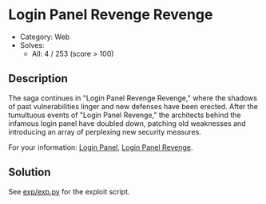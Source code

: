 # Login Panel Revenge Revenge

- Category: Web
- Solves: 
  - All: 4 / 253 (score > 100)
## Description
The saga continues in "Login Panel Revenge Revenge," where the shadows of past vulnerabilities linger and new defenses have been erected. After the tumultuous events of "Login Panel Revenge," the architects behind the infamous login panel have doubled down, patching old weaknesses and introducing an array of perplexing new security measures.

For your information: [Login Panel](https://github.com/Ching367436/My-CTF-Challenges/blob/main/ais3-pre-exam/2023/web/login-panel), [Login Panel Revenge](https://github.com/Ching367436/My-CTF-Challenges/blob/main/tscctf/2024/web/login-panel-revenge).


## Solution
See [exp/exp.py](exp/exp.py) for the exploit script.

